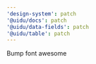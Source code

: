 ```yaml
---
'design-system': patch
'@uidu/docs': patch
'@uidu/data-fields': patch
'@uidu/table': patch
---
```


Bump font awesome
